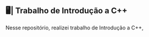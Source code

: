 ## 🖥️| Trabalho de Introdução a C++

  Nesse repositório, realizei trabalho de Introdução a C++,

   

